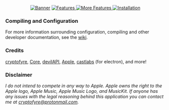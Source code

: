 <p align="center">
  <a href="https://github.com/cryptofyre/Apple-Music-Electron"><img src="https://i.imgur.com/2ELPR6I.png" alt="Banner"></a>
  <a href="https://github.com/cryptofyre/Apple-Music-Electron">
    <img src="https://i.imgur.com/Im7geg3.png" alt="Features">
    <img src="https://i.imgur.com/ZjC7NYM.png" alt="More Features">
  </a>
  <a href="https://github.com/cryptofyre/Apple-Music-Electron/releases/latest">
    <img src="https://i.imgur.com/ibO0ouw.png" alt="Installation"><br />
  </a>
</p>

### Compiling and Configuration
For more information surrounding configuration, compiling and other developer documentation, see the [wiki](https://github.com/cryptofyre/Apple-Music-Electron/wiki).

### Credits
[cryptofyre](https://github.com/cryptofyre), [Core](https://github.com/coredev-uk), [devilAPI](https://github.com/devilAPI), [Apple](https://apple.com), [castlabs](https://github.com/castlabs) (for electron), and more!

### Disclaimer
*I do not intend to compete in any way to Apple. Apple owns the right to the Apple logo, Apple Music, Apple Music Logo,
and MusicKit. If anyone has any issues with the legal reasoning behind this application you can contact me
at <a href="mailto:cryptofyre@protonmail.com">cryptofyre@protonmail.com</a>.*
